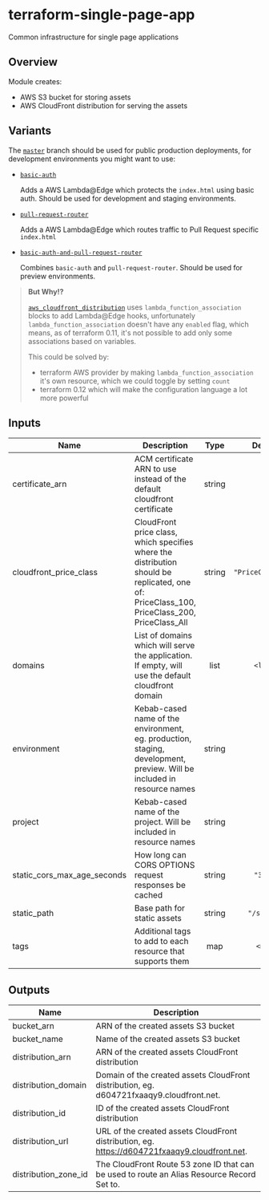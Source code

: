 # terraform-single-page-app

Common infrastructure for single page applications

## Overview

Module creates:

- AWS S3 bucket for storing assets
- AWS CloudFront distribution for serving the assets

## Variants

The [`master`](https://github.com/codequest-eu/terraform-single-page-app/tree/master) branch should be used for public production deployments, for development environments you might want to use:

- [`basic-auth`](https://github.com/codequest-eu/terraform-single-page-app/tree/basic-auth)

  Adds a AWS Lambda@Edge which protects the `index.html` using basic auth.
  Should be used for development and staging environments.

- [`pull-request-router`](https://github.com/codequest-eu/terraform-single-page-app/tree/pull-request-router)

  Adds a AWS Lambda@Edge which routes traffic to Pull Request specific `index.html`

- [`basic-auth-and-pull-request-router`](https://github.com/codequest-eu/terraform-single-page-app/tree/basic-auth-and-pull-request-router)

  Combines `basic-auth` and `pull-request-router`. Should be used for preview environments.

> **But Why!?**
> 
> [`aws_cloudfront_distribution`](https://www.terraform.io/docs/providers/aws/r/cloudfront_distribution.html) uses `lambda_function_association` blocks to add Lambda@Edge hooks, unfortunately `lambda_function_association` doesn't have any `enabled` flag, which means, as of terraform 0.11, it's not possible to add only some associations based on variables. 
> 
> This could be solved by:
> - terraform AWS provider by making `lambda_function_association` it's own resource, which we could toggle by setting `count`
> - terraform 0.12 which will make the configuration language a lot more powerful

## Inputs

| Name                            | Description                                                                                                                                 |  Type  |      Default       | Required |
| ------------------------------- | ------------------------------------------------------------------------------------------------------------------------------------------- | :----: | :----------------: | :------: |
| certificate\_arn                | ACM certificate ARN to use instead of the default cloudfront certificate                                                                    | string |        `""`        |    no    |
| cloudfront\_price\_class        | CloudFront price class, which specifies where the distribution should be replicated, one of: PriceClass_100, PriceClass_200, PriceClass_All | string | `"PriceClass_100"` |    no    |
| domains                         | List of domains which will serve the application. If empty, will use the default cloudfront domain                                          |  list  |      `<list>`      |    no    |
| environment                     | Kebab-cased name of the environment, eg. production, staging, development, preview. Will be included in resource names                      | string |        n/a         |   yes    |
| project                         | Kebab-cased name of the project. Will be included in resource names                                                                         | string |        n/a         |   yes    |
| static\_cors\_max\_age\_seconds | How long can CORS OPTIONS request responses be cached                                                                                       | string |      `"3600"`      |    no    |
| static\_path                    | Base path for static assets                                                                                                                 | string |    `"/static"`     |    no    |
| tags                            | Additional tags to add to each resource that supports them                                                                                  |  map   |      `<map>`       |    no    |

## Outputs

| Name                   | Description                                                                                   |
| ---------------------- | --------------------------------------------------------------------------------------------- |
| bucket\_arn            | ARN of the created assets S3 bucket                                                           |
| bucket\_name           | Name of the created assets S3 bucket                                                          |
| distribution\_arn      | ARN of the created assets CloudFront distribution                                             |
| distribution\_domain   | Domain of the created assets CloudFront distribution, eg. d604721fxaaqy9.cloudfront.net.      |
| distribution\_id       | ID of the created assets CloudFront distribution                                              |
| distribution\_url      | URL of the created assets CloudFront distribution, eg. https://d604721fxaaqy9.cloudfront.net. |
| distribution\_zone\_id | The CloudFront Route 53 zone ID that can be used to route an Alias Resource Record Set to.    |

